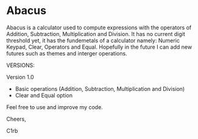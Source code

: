 # Abacus

Abacus is a calculator used to compute expressions with the operators of Addition, Subtraction, Multiplication and Division. It has no current digit threshold yet, it has the fundemetals of a calculator namely: Numeric Keypad, Clear, Operators and Equal. Hopefully in the future I can add new futures such as themes and interger operations.

VERSIONS:

Version 1.0
- Basic operations (Addition, Subtraction, Multiplication and Division)
- Clear and Equal option

Feel free to use and improve my code.

Cheers,

C1rb
